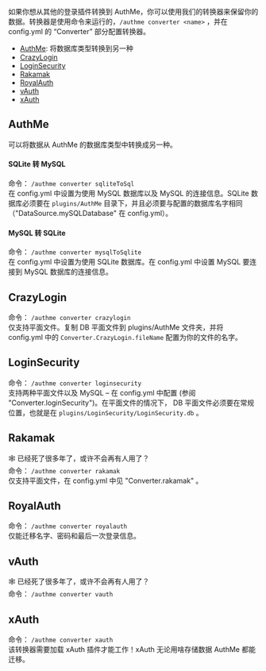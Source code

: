如果你想从其他的登录插件转换到 AuthMe，你可以使用我们的转换器来保留你的数据。转换器是使用命令来运行的，`/authme converter <name>` ，并在 config.yml 的 “Converter” 部分配置转换器。

- [AuthMe](#authme): 将数据库类型转换到另一种
- [CrazyLogin](#crazylogin)
- [LoginSecurity](#loginsecurity)
- [Rakamak](#rakamak)
- [RoyalAuth](#royalauth)
- [vAuth](#vauth)
- [xAuth](#xauth)

## AuthMe

可以将数据从 AuthMe 的数据库类型中转换成另一种。

#### SQLite 转 MySQL

命令： `/authme converter sqliteToSql`  
在 config.yml 中设置为使用 MySQL 数据库以及 MySQL 的连接信息。SQLite 数据库必须要在 `plugins/AuthMe` 目录下，并且必须要与配置的数据库名字相同（"DataSource.mySQLDatabase" 在 config.yml）。

#### MySQL 转 SQLite

命令： `/authme converter mysqlToSqlite`  
在 config.yml 中设置为使用 SQLite 数据库。在 config.yml 中设置 MySQL 要连接到 MySQL 数据库的连接信息。

## CrazyLogin

命令： `/authme converter crazylogin`  
仅支持平面文件。复制 DB 平面文件到 plugins/AuthMe 文件夹，并将 config.yml 中的 `Converter.CrazyLogin.fileName` 配置为你的文件的名字。

## LoginSecurity

命令： `/authme converter loginsecurity`  
支持两种平面文件以及 MySQL – 在 config.yml 中配置 (参阅 "Converter.loginSecurity")。在平面文件的情况下， DB 平面文件必须要在常规位置，也就是在 `plugins/LoginSecurity/LoginSecurity.db` 。

## Rakamak

🕸 已经死了很多年了，或许不会再有人用了？  
命令： `/authme converter rakamak`  
仅支持平面文件，在 config.yml 中见 "Converter.rakamak" 。

## RoyalAuth

命令： `/authme converter royalauth`  
仅能迁移名字、密码和最后一次登录信息。

## vAuth

🕸 已经死了很多年了，或许不会再有人用了？  
命令： `/authme converter vauth`

## xAuth

命令： `/authme converter xauth`  
该转换器需要加载 xAuth 插件才能工作！xAuth 无论用啥存储数据 AuthMe 都能迁移。
